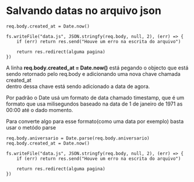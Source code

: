 # Salvando datas no arquivo json 

```
req.body.created_at = Date.now()

fs.writeFile("data.js", JSON.stringfy(req.body, null, 2), (err) => {
    if (err) return res.send("Houve um erro na escrita do arquivo")

    return res.redirect(alguma pagina)
})
```

A linha <strong>req.body.created_at = Date.now()</strong> está pegando o objecto que está sendo retornado pelo req.body e adicionando uma nova chave chamada created_at </br>
dentro dessa chave está sendo adicionado a data de agora.

Por padrão o Date usá um formato de data chamado timestamp, que é um formato que usa milisegundos baseado na data de 1 de janeiro de 1971 as 00:00 até o dado momento.</br>

Para converte algo para esse formato(como uma data por exemplo) basta usar o metódo parse
```
req.body.aniversario = Date.parse(req.body.aniversario)
req.body.created_at = Date.now()

fs.writeFile("data.js", JSON.stringfy(req.body, null, 2), (err) => {
    if (err) return res.send("Houve um erro na escrita do arquivo")

    return res.redirect(alguma pagina)
})
```